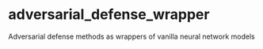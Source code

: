 # adversarial_defense_wrapper
Adversarial defense methods as wrappers of vanilla neural network models
